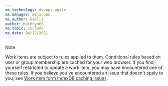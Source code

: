 ```yaml
---
ms.technology: devops-agile
ms.manager: mijacobs
ms.author: kaelli
author: KathrynEE
ms.topic: include
ms.date: 04/12/2021
---
```



> [!NOTE] 
> Work items are subject to rules applied to them. Conditional rules based on user or group membership are cached for your web browser. If you find yourself restricted to update a work item, you may have encountered one of these rules. If you believe you've encountered an issue that doesn't apply to you, see [Work item form IndexDB caching issues](/azure/devops/organizations/settings/work/troubleshoot-work-item-form-caching-issues).  